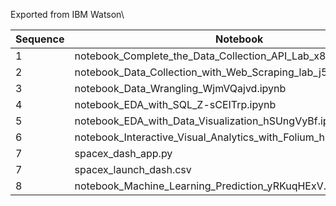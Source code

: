 Exported from IBM Watson\

|Sequence|Notebook|
|--------|--------|
|1|notebook_Complete_the_Data_Collection_API_Lab_x8m-xaI-d.ipynb    |
|2|notebook_Data_Collection_with_Web_Scraping_lab_j5rAugu86.ipynb   |
|3|notebook_Data_Wrangling_WjmVQajvd.ipynb                          |
|4|notebook_EDA_with_SQL_Z-sCEITrp.ipynb                            |
|5|notebook_EDA_with_Data_Visualization_hSUngVyBf.ipynb             |
|6|notebook_Interactive_Visual_Analytics_with_Folium_hi12TRLKW.ipynb|
|7|spacex_dash_app.py                                               |
|7|spacex_launch_dash.csv                                           |
|8|notebook_Machine_Learning_Prediction_yRKuqHExV.ipynb             |
